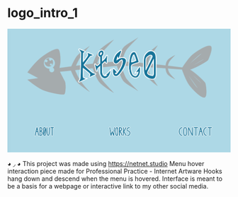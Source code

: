# logo_intro_1

![My Image](screenshot.png)

◕ ◞ ◕ This project was made using https://netnet.studio
Menu hover interaction piece made for Professional Practice - Internet Artware
Hooks hang down and descend when the menu is hovered. Interface is meant to be a basis for a webpage or interactive link to my other social media.
